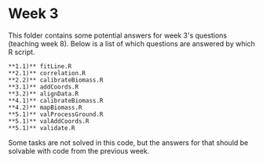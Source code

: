 # Week 3
  
This folder contains some potential answers for week 3's questions (teaching week 8). Below is a list of which questions are answered by which R script.

    **1.1)** fitLine.R
    **2.1)** correlation.R
    **2.2)** calibrateBiomass.R
    **3.1)** addCoords.R
    **3.2)** alignData.R
    **4.1)** calibrateBiomass.R
    **4.2)** mapBiomass.R
    **5.1)** valProcessGround.R
    **5.1)** valAddCoords.R
    **5.1)** validate.R

Some tasks are not solved in this code, but the answers for that should be solvable with code from the previous week.

